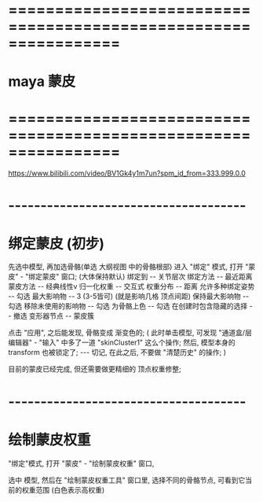 # ================================================================ #
#                      maya 蒙皮
# ================================================================ #
https://www.bilibili.com/video/BV1Gk4y1m7un?spm_id_from=333.999.0.0

# ------------------------------------- #
#         绑定蒙皮 (初步)

先选中模型, 再加选骨骼(单选 大纲视图 中的骨骼根部) 
进入 "绑定" 模式, 打开 "蒙皮" - "绑定蒙皮" 窗口;
    (大体保持默认)
    绑定到 -- 关节层次
    绑定方法 -- 最近距离
    蒙皮方法 -- 经典线性v 
    归一化权重 -- 交互式
    权重分布 -- 距离
    允许多种绑定姿势 -- 勾选
    最大影响物 -- 3   (3-5皆可)
        (就是影响几格 顶点间距)
    保持最大影响物 -- 勾选
    移除未使用的影响物 -- 勾选
    为骨骼上色 -- 勾选
    在创建时包含隐藏的选择 -- 撤选
    变形器节点 -- 蒙皮簇

点击 "应用",  之后能发现, 骨骼变成 渐变色的;
(
    此时单击模型, 可发现 "通道盒/层编辑器" - "输入" 中多了一道 "skinCluster1" 这么个操作;
    然后, 模型本身的 transform 也被锁定了;
    ---
    切记, 在此之后, 不要做 "清楚历史" 的操作;
)

目前的蒙皮已经完成, 但还需要做更精细的 顶点权重修整; 



# ------------------------------------- #
#       绘制蒙皮权重

"绑定"模式, 打开 "蒙皮" - "绘制蒙皮权重" 窗口,

选中 模型, 然后在 "绘制蒙皮权重工具" 窗口里, 选择不同的骨骼节点, 可看到它当前的权重范围
(白色表示高权重)















